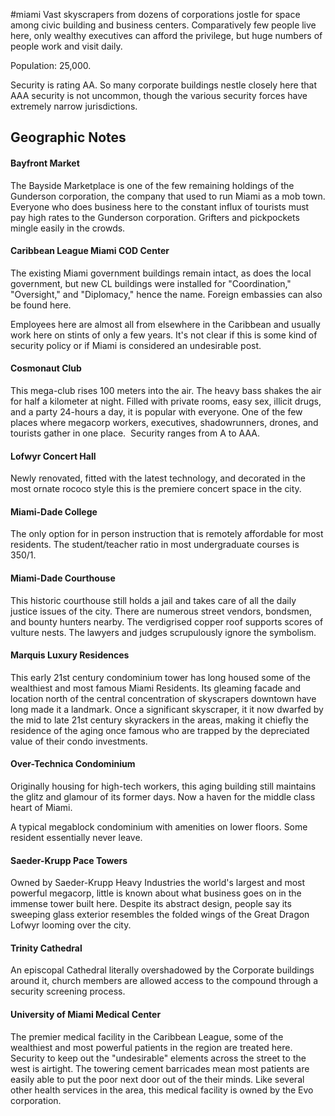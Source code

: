 #miami
Vast skyscrapers from dozens of corporations jostle for space among civic building and business centers. Comparatively few people live here, only wealthy executives can afford the privilege, but huge numbers of people work and visit daily.   
  
Population: 25,000.  
  
Security is rating AA. So many corporate buildings nestle closely here that AAA security is not uncommon, though the various security forces have extremely narrow jurisdictions.

## Geographic Notes

#### Bayfront Market

The Bayside Marketplace is one of the few remaining holdings of the Gunderson corporation, the company that used to run Miami as a mob town. Everyone who does business here to the constant influx of tourists must pay high rates to the Gunderson corporation. Grifters and pickpockets mingle easily in the crowds.

#### Caribbean League Miami COD Center

The existing Miami government buildings remain intact, as does the local government, but new CL buildings were installed for "Coordination," "Oversight," and "Diplomacy," hence the name. Foreign embassies can also be found here.  
  
Employees here are almost all from elsewhere in the Caribbean and usually work here on stints of only a few years. It's not clear if this is some kind of security policy or if Miami is considered an undesirable post.

#### Cosmonaut Club

This mega-club rises 100 meters into the air. The heavy bass shakes the air for half a kilometer at night. Filled with private rooms, easy sex, illicit drugs, and a party 24-hours a day, it is popular with everyone. One of the few places where megacorp workers, executives, shadowrunners, drones, and tourists gather in one place.  Security ranges from A to AAA.

#### Lofwyr Concert Hall

Newly renovated, fitted with the latest technology, and decorated in the most ornate rococo style this is the premiere concert space in the city.

#### Miami-Dade College

The only option for in person instruction that is remotely affordable for most residents. The student/teacher ratio in most undergraduate courses is 350/1.

#### Miami-Dade Courthouse

This historic courthouse still holds a jail and takes care of all the daily justice issues of the city. There are numerous street vendors, bondsmen, and bounty hunters nearby. The verdigrised copper roof supports scores of vulture nests. The lawyers and judges scrupulously ignore the symbolism.

#### Marquis Luxury Residences

This early 21st century condominium tower has long housed some of the wealthiest and most famous Miami Residents. Its gleaming facade and location north of the central concentration of skyscrapers downtown have long made it a landmark. Once a significant skyscraper, it it now dwarfed by the mid to late 21st century skyrackers in the areas, making it chiefly the residence of the aging once famous who are trapped by the depreciated value of their condo investments.
#### Over-Technica Condominium

Originally housing for high-tech workers, this aging building still maintains the glitz and glamour of its former days. Now a haven for the middle class heart of Miami.   
  
A typical megablock condominium with amenities on lower floors. Some resident essentially never leave.

#### Saeder-Krupp Pace Towers

Owned by Saeder-Krupp Heavy Industries the world's largest and most powerful megacorp, little is known about what business goes on in the immense tower built here. Despite its abstract design, people say its sweeping glass exterior resembles the folded wings of the Great Dragon Lofwyr looming over the city.

#### Trinity Cathedral

An episcopal Cathedral literally overshadowed by the Corporate buildings around it, church members are allowed access to the compound through a security screening process.

#### University of Miami Medical Center

The premier medical facility in the Caribbean League, some of the wealthiest and most powerful patients in the region are treated here. Security to keep out the "undesirable" elements across the street to the west is airtight. The towering cement barricades mean most patients are easily able to put the poor next door out of the their minds. Like several other health services in the area, this medical facility is owned by the Evo corporation.
